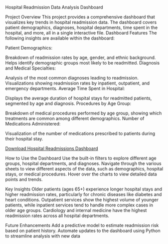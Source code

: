 Hospital Readmission Data Analysis Dashboard


Project Overview
This project provides a comprehensive dashboard that visualizes key trends in hospital readmission data. 
The dashboard covers patient demographics, diagnoses, hospital departments, time spent in the hospital, and more, all in a single interactive file.
Dashboard Features
The following insights are available within the dashboard:

Patient Demographics:

Breakdown of readmission rates by age, gender, and ethnic background.
Helps identify demographic groups most likely to be readmitted.
Diagnosis and Medical Specialties:

Analysis of the most common diagnoses leading to readmission.
Visualizations showing readmission rates by inpatient, outpatient, and emergency departments.
Average Time Spent in Hospital:

Displays the average duration of hospital stays for readmitted patients, segmented by age and diagnosis.
Procedures by Age Group:

Breakdown of medical procedures performed by age group, showing which treatments are common among different demographics.
Number of Medications Administered:

Visualization of the number of medications prescribed to patients during their hospital stay.


[Download Hospital Readmissions Dashboard](https://github.com/AishwaryaWAnkhade01/PowerBi-visualization/commit/16393d4ac1bbf9d25fb727e55c078605b6b6f141#diff-ed1d082dc7ec6ddd07ce1b5f300eab4c37e87053429eb1b4c5af9e02eb388177)







How to Use the Dashboard
Use the built-in filters to explore different age groups, hospital departments, and diagnoses.
Navigate through the various sheets to view different aspects of the data, such as demographics, hospital stays, or medical procedures.
Hover over the charts to view detailed data points and trends.

Key Insights
Older patients (ages 65+) experience longer hospital stays and higher readmission rates, particularly for chronic diseases like diabetes and heart conditions.
Outpatient services show the highest volume of younger patients, while inpatient services tend to handle more complex cases in older age groups.
Cardiology and internal medicine have the highest readmission rates across all hospital departments.

Future Enhancements
Add a predictive model to estimate readmission risk based on patient history.
Automate updates to the dashboard using Python to streamline analysis with new data

